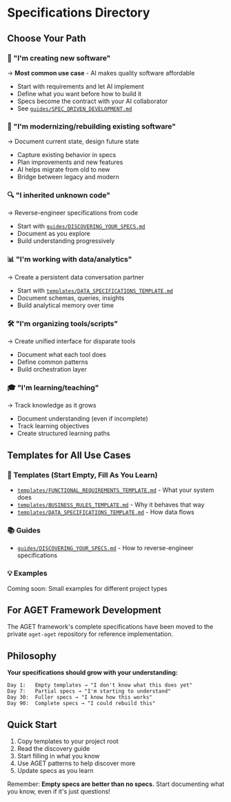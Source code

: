 # Specifications Directory

## Choose Your Path

### 🚀 "I'm creating new software"
→ **Most common use case** - AI makes quality software affordable
- Start with requirements and let AI implement
- Define what you want before how to build it
- Specs become the contract with your AI collaborator
- See [`guides/SPEC_DRIVEN_DEVELOPMENT.md`](guides/SPEC_DRIVEN_DEVELOPMENT.md)

### 🔄 "I'm modernizing/rebuilding existing software"
→ Document current state, design future state
- Capture existing behavior in specs
- Plan improvements and new features
- AI helps migrate from old to new
- Bridge between legacy and modern

### 🔍 "I inherited unknown code"
→ Reverse-engineer specifications from code
- Start with [`guides/DISCOVERING_YOUR_SPECS.md`](guides/DISCOVERING_YOUR_SPECS.md)
- Document as you explore
- Build understanding progressively

### 📊 "I'm working with data/analytics"
→ Create a persistent data conversation partner
- Start with [`templates/DATA_SPECIFICATIONS_TEMPLATE.md`](templates/DATA_SPECIFICATIONS_TEMPLATE.md)
- Document schemas, queries, insights
- Build analytical memory over time

### 🛠️ "I'm organizing tools/scripts"
→ Create unified interface for disparate tools
- Document what each tool does
- Define common patterns
- Build orchestration layer

### 🎓 "I'm learning/teaching"
→ Track knowledge as it grows
- Document understanding (even if incomplete)
- Track learning objectives
- Create structured learning paths

## Templates for All Use Cases

### 📝 Templates (Start Empty, Fill As You Learn)
- [`templates/FUNCTIONAL_REQUIREMENTS_TEMPLATE.md`](templates/FUNCTIONAL_REQUIREMENTS_TEMPLATE.md) - What your system does
- [`templates/BUSINESS_RULES_TEMPLATE.md`](templates/BUSINESS_RULES_TEMPLATE.md) - Why it behaves that way
- [`templates/DATA_SPECIFICATIONS_TEMPLATE.md`](templates/DATA_SPECIFICATIONS_TEMPLATE.md) - How data flows

### 📚 Guides
- [`guides/DISCOVERING_YOUR_SPECS.md`](guides/DISCOVERING_YOUR_SPECS.md) - How to reverse-engineer specifications

### 💡 Examples
Coming soon: Small examples for different project types

## For AGET Framework Development

The AGET framework's complete specifications have been moved to the private `aget-aget` repository for reference implementation.

## Philosophy

**Your specifications should grow with your understanding:**

```
Day 1:   Empty templates → "I don't know what this does yet"
Day 7:   Partial specs → "I'm starting to understand"
Day 30:  Fuller specs → "I know how this works"
Day 90:  Complete specs → "I could rebuild this"
```

## Quick Start

1. Copy templates to your project root
2. Read the discovery guide
3. Start filling in what you know
4. Use AGET patterns to help discover more
5. Update specs as you learn

Remember: **Empty specs are better than no specs.** Start documenting what you know, even if it's just questions!